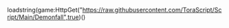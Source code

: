 loadstring(game:HttpGet("https://raw.githubusercontent.com/ToraScript/Script/Main/Demonfall",true)()
